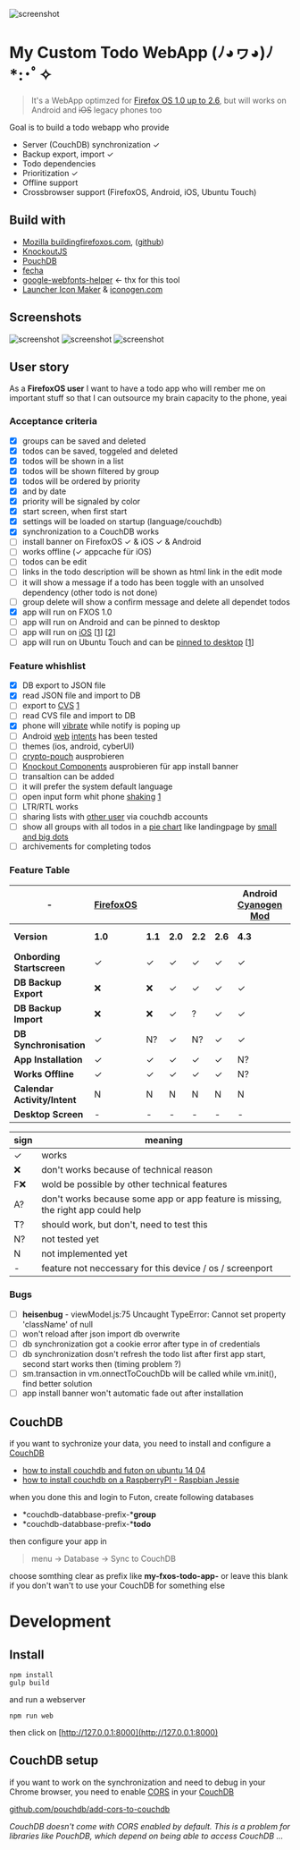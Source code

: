 ![screenshot](_assets/just-do-it.jpg)

# My Custom Todo WebApp (ﾉ◕ヮ◕)ﾉ*:･ﾟ✧

> It's a WebApp optimzed for [Firefox OS 1.0 up to 2.6](https://www.mozilla.org/de/firefox/os/), but will works on Android and <strike>iOS</strike> legacy phones too

Goal is to build a todo webapp who provide 

* Server (CouchDB) synchronization ✓
* Backup export, import ✓
* Todo dependencies 
* Prioritization ✓
* Offline support
* Crossbrowser support (FirefoxOS, Android, iOS, Ubuntu Touch)

## Build with 

 * [Mozilla buildingfirefoxos.com](http://buildingfirefoxos.com), ([github](https://github.com/buildingfirefoxos/Building-Blocks))
 * [KnockoutJS](http://knockoutjs.com)
 * [PouchDB](https://pouchdb.com)
 * [fecha](https://github.com/taylorhakes/fecha)
 * [google-webfonts-helper](https://google-webfonts-helper.herokuapp.com/fonts) <- thx for this tool
 * [Launcher Icon Maker](https://appmaker.merq.org/tools) & [iconogen.com](http://iconogen.com)

## Screenshots

![screenshot](_assets/screenshot1.png)
![screenshot](_assets/screenshot2.png)
![screenshot](_assets/screenshot.png)
## User story

As a **FirefoxOS user** I want to have a todo app who will rember me on important stuff
so that I can outsource my brain capacity to the phone, yeai

### Acceptance criteria

- [x] groups can be saved and deleted
- [x] todos can be saved, toggeled and deleted
- [x] todos will be shown in a list
- [x] todos will be shown filtered by group
- [x] todos will be ordered by priority
- [x] and by date
- [x] priority will be signaled by color
- [x] start screen, when first start
- [x] settings will be loaded on startup (language/couchdb)
- [x] synchronization to a CouchDB works
- [ ] install banner on FirefoxOS ✓ & iOS ✓ & Android
- [ ] works offline (✓ appcache für iOS)
- [ ] todos can be edit
- [ ] links in the todo description will be shown as html link in the edit mode
- [ ] it will show a message if a todo has been toggle with an unsolved dependency (other todo is not done)
- [ ] group delete will show a confirm message and delete all dependet todos 
- [x] app will run on FXOS 1.0
- [ ] app will run on Android and can be pinned to desktop
- [ ] app will run on [iOS](http://stackoverflow.com/questions/17306806/how-can-you-give-your-mobile-web-app-an-install-screen) [[1](https://developer.apple.com/library/ios/documentation/AppleApplications/Reference/SafariWebContent/ConfiguringWebApplications/ConfiguringWebApplications.html)] [[2](http://brolik.com/blog/installable-web-apps-open-web/)]
- [ ] app will run on Ubuntu Touch and can be [pinned to desktop](https://cordova.apache.org/docs/de/latest/guide/platforms/ubuntu/) [[1](http://developer.ubuntu.com/en/phone/web/)]

### Feature whishlist

- [x] DB export to JSON file
- [x] read JSON file and import to DB
- [ ] export to [CVS](https://marketplace.firefox.com/app/planr/) [1](https://github.com/corbindavenport/planr)
- [ ] read CVS file and import to DB
- [x] phone will [vibrate](https://www.sitepoint.com/use-html5-vibration-api) while notify is poping up
- [ ] Android [web](https://developer.chrome.com/multidevice/android/intents) [intents](http://webintents.org/#support) has been tested
- [ ] themes (ios, android, cyberUI)
- [ ] [crypto-pouch](https://github.com/calvinmetcalf/crypto-pouch) ausprobieren
- [ ] [Knockout Components](http://knockoutjs.com/documentation/component-overview.html) ausprobieren für app install banner
- [ ] transaltion can be added
- [ ] it will prefer the system default language
- [ ] open input form whit phone [shaking](https://github.com/alexgibson/shake.js) [1](http://qnimate.com/detect-shake-using-javascript)
- [ ] LTR/RTL works
- [ ] sharing lists with [other user](https://github.com/nolanlawson/pouchdb-authentication) via couchdb accounts
- [ ] show all groups with all todos in a [pie chart](http://www.chartjs.org/docs/#doughnut-pie-chart-introduction) like landingpage by [small and big dots](https://media-mediatemple.netdna-ssl.com/wp-content/uploads/2016/03/02-beats-opt.jpg)
- [ ] archivements for completing todos

### Feature Table

| - | [FirefoxOS](https://en.wikipedia.org/wiki/Firefox_OS) ||||| Android [Cyanogen Mod](https://en.wikipedia.org/wiki/CyanogenMod)  ||| iOS  || [Ubuntu Touch](http://www.ubuntu.com/phone) | [SailfishOS](https://sailfishos.org) | Chrome | Firefox |
| --- | --- | --- | --- | --- | --- | --- | --- | --- | --- | --- | --- | --- | --- | --- |
| **Version** |**1.0**|**1.1**|**2.0**|**2.2**|**2.6**|**4.3**|**4.4**|**5**|**5**|**6**|**BQ E4.5**|**2**|**51**|**47**|
| **Onbording Startscreen** | ✓ | ✓ | ✓ | ✓ | ✓ | ✓ | ✓ | ✓ | ✓ | ✓ | ✓ | ✓ | ✓ | ✓ |
| **DB Backup Export** | ❌ | ❌ | ✓ | ✓ | ✓ | ✓ | ✓ | ✓ | ❌ | ❌ | A? | ✓ | ✓ | ✓ |
| **DB Backup Import** | ❌ | ❌ | ✓ | ? | ✓ | ✓ | ✓ | ✓ | ❌ | ❌ | ✓ | A? | T? | ✓ |
| **DB Synchronisation** | ✓ | N? | ✓ | N? | ✓ | ✓ | N? | N? | N? | N? | N? | N? | ✓ | ✓ |
| **App Installation** | ✓ | ✓ | ✓ | ✓ | ✓ | N? | N? | N? | N? | N? | F❌ | ❌ | F❌ | F❌ |
| **Works Offline** | ✓ | ✓ | ✓ | ✓ | ✓ | N? | N? | N? | N? | N? | N? | N? | N? | N? |
| **Calendar Activity/Intent** | N | N | N | N | N | N | N | N | N | N | N | N | N | N |
| **Desktop Screen** | - | - | - | - | - | - | - | - | - | - | - | - | N | N |

|sign| meaning|
| --- | --- |
| ✓ | works |
| ❌ | don't works because of technical reason |
| F❌ | wold be possible by other technical features |
| A? | don't works because some app or app feature is missing, the right app could help |
| T? | should work, but don't, need to test this |
| N? | not tested yet |
| N | not implemented yet |
| - |feature not neccessary for this device / os / screenport|

### Bugs

- [ ] **heisenbug** - viewModel.js:75 Uncaught TypeError: Cannot set property 'className' of null
- [ ] won't reload after json import db overwrite
- [ ] db synchronization got a cookie error after type in of credentials
- [ ] db synchronization dosn't refresh the todo list after first app start, second start works then (timing problem ?)
- [ ] sm.transaction in vm.onnectToCouchDb will be called while vm.init(), find better solution
- [ ] app install banner won't automatic fade out after installation

## CouchDB

if you want to sychronize your data, you need to install and configure a [CouchDB](https://couchdb.apache.org)
* [how to install couchdb and futon on ubuntu 14 04](https://www.digitalocean.com/community/tutorials/how-to-install-couchdb-and-futon-on-ubuntu-14-04)
* [how to install couchdb on a RaspberryPI - Raspbian Jessie](http://jeeonthepi.blogspot.ch/2014/08/installing-couchdb-1.html)

when you done this and login to Futon, create following databases

* *couchdb-databbase-prefix-***group**
* *couchdb-databbase-prefix-***todo**

then configure your app in 

> menu -> Database -> Sync to CouchDB

choose somthing clear as prefix like **my-fxos-todo-app-** or leave this blank if you don't wan't to use your CouchDB for something else

# Development

## Install
```
npm install
gulp build
```
and run a webserver
```
npm run web
```
then click on [http://127.0.0.1:8000](http://127.0.0.1:8000)

## CouchDB setup 

if you want to work on the synchronization and need to debug in your Chrome browser,
you need to enable [CORS](https://en.wikipedia.org/wiki/Cross-origin_resource_sharing) in your [CouchDB](https://couchdb.apache.org)

[github.com/pouchdb/add-cors-to-couchdb](https://github.com/pouchdb/add-cors-to-couchdb#what-it-does)

*CouchDB doesn't come with CORS enabled by default. This is a problem for libraries like PouchDB, which depend on being able to access CouchDB ...*